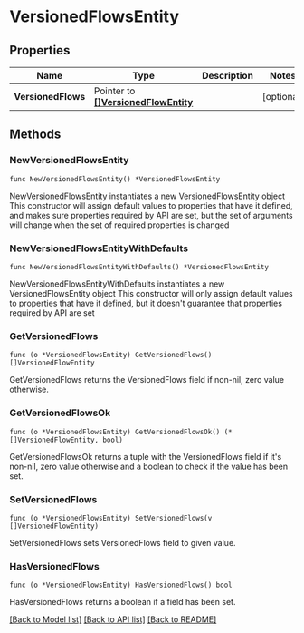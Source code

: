 # VersionedFlowsEntity

## Properties

Name | Type | Description | Notes
------------ | ------------- | ------------- | -------------
**VersionedFlows** | Pointer to [**[]VersionedFlowEntity**](VersionedFlowEntity.md) |  | [optional] 

## Methods

### NewVersionedFlowsEntity

`func NewVersionedFlowsEntity() *VersionedFlowsEntity`

NewVersionedFlowsEntity instantiates a new VersionedFlowsEntity object
This constructor will assign default values to properties that have it defined,
and makes sure properties required by API are set, but the set of arguments
will change when the set of required properties is changed

### NewVersionedFlowsEntityWithDefaults

`func NewVersionedFlowsEntityWithDefaults() *VersionedFlowsEntity`

NewVersionedFlowsEntityWithDefaults instantiates a new VersionedFlowsEntity object
This constructor will only assign default values to properties that have it defined,
but it doesn't guarantee that properties required by API are set

### GetVersionedFlows

`func (o *VersionedFlowsEntity) GetVersionedFlows() []VersionedFlowEntity`

GetVersionedFlows returns the VersionedFlows field if non-nil, zero value otherwise.

### GetVersionedFlowsOk

`func (o *VersionedFlowsEntity) GetVersionedFlowsOk() (*[]VersionedFlowEntity, bool)`

GetVersionedFlowsOk returns a tuple with the VersionedFlows field if it's non-nil, zero value otherwise
and a boolean to check if the value has been set.

### SetVersionedFlows

`func (o *VersionedFlowsEntity) SetVersionedFlows(v []VersionedFlowEntity)`

SetVersionedFlows sets VersionedFlows field to given value.

### HasVersionedFlows

`func (o *VersionedFlowsEntity) HasVersionedFlows() bool`

HasVersionedFlows returns a boolean if a field has been set.


[[Back to Model list]](../README.md#documentation-for-models) [[Back to API list]](../README.md#documentation-for-api-endpoints) [[Back to README]](../README.md)


